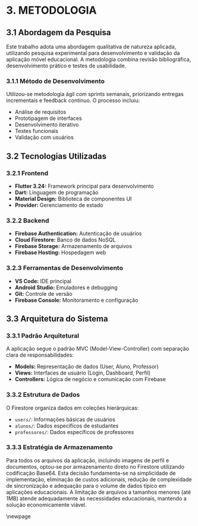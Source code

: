 # 3. METODOLOGIA

## 3.1 Abordagem da Pesquisa

Este trabalho adota uma abordagem qualitativa de natureza aplicada, utilizando pesquisa experimental para desenvolvimento e validação da aplicação móvel educacional. A metodologia combina revisão bibliográfica, desenvolvimento prático e testes de usabilidade.

### 3.1.1 Método de Desenvolvimento

Utilizou-se metodologia ágil com sprints semanais, priorizando entregas incrementais e feedback contínuo. O processo incluiu:

- Análise de requisitos
- Prototipagem de interfaces
- Desenvolvimento iterativo
- Testes funcionais
- Validação com usuários

## 3.2 Tecnologias Utilizadas

### 3.2.1 Frontend

- **Flutter 3.24:** Framework principal para desenvolvimento
- **Dart:** Linguagem de programação
- **Material Design:** Biblioteca de componentes UI
- **Provider:** Gerenciamento de estado

### 3.2.2 Backend

- **Firebase Authentication:** Autenticação de usuários
- **Cloud Firestore:** Banco de dados NoSQL
- **Firebase Storage:** Armazenamento de arquivos
- **Firebase Hosting:** Hospedagem web

### 3.2.3 Ferramentas de Desenvolvimento

- **VS Code:** IDE principal
- **Android Studio:** Emuladores e debugging
- **Git:** Controle de versão
- **Firebase Console:** Monitoramento e configuração

## 3.3 Arquitetura do Sistema

### 3.3.1 Padrão Arquitetural

A aplicação segue o padrão MVC (Model-View-Controller) com separação clara de responsabilidades:

- **Models:** Representação de dados (User, Aluno, Professor)
- **Views:** Interfaces de usuário (Login, Dashboard, Perfil)
- **Controllers:** Lógica de negócio e comunicação com Firebase

### 3.3.2 Estrutura de Dados

O Firestore organiza dados em coleções hierárquicas:

- `users/`: Informações básicas de usuários
- `alunos/`: Dados específicos de estudantes
- `professores/`: Dados específicos de professores

### 3.3.3 Estratégia de Armazenamento

Para todos os arquivos da aplicação, incluindo imagens de perfil e documentos, optou-se por armazenamento direto no Firestore utilizando codificação Base64. Esta decisão fundamenta-se na simplicidade de implementação, eliminação de custos adicionais, redução de complexidade de sincronização e adequação para o volume de dados típico em aplicações educacionais. A limitação de arquivos a tamanhos menores (até 1MB) atende adequadamente às necessidades educacionais, mantendo a solução economicamente viável.

\newpage
